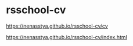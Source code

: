 # rsschool-cv

https://nenasstya.github.io/rsschool-cv/cv

https://nenasstya.github.io/rsschool-cv/index.html
